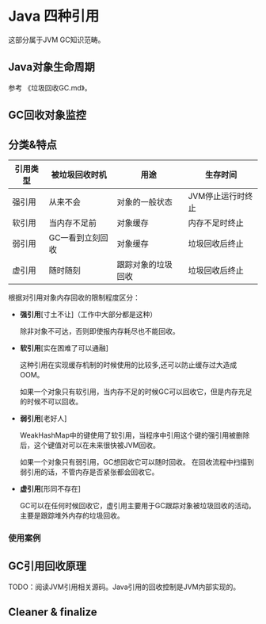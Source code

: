 # Java 四种引用

这部分属于JVM GC知识范畴。



## Java对象生命周期

参考 《垃圾回收GC.md》。

## GC回收对象监控



## 分类&特点

| 引用类型 | 被垃圾回收时机   | 用途               | 生存时间          |
| -------- | ---------------- | ------------------ | ----------------- |
| 强引用   | 从来不会         | 对象的一般状态     | JVM停止运行时终止 |
| 软引用   | 当内存不足前     | 对象缓存           | 内存不足时终止    |
| 弱引用   | GC一看到立刻回收 | 对象缓存           | 垃圾回收后终止    |
| 虚引用   | 随时随刻         | 跟踪对象的垃圾回收 | 垃圾回收后终止    |

根据对引用对象内存回收的限制程度区分：

+ **强引用**[寸土不让]（工作中大部分都是这种）

  除非对象不可达，否则即使报内存耗尽也不能回收。

+ **软引用**[实在困难了可以通融]

  这种引用在实现缓存机制的时候使用的比较多,还可以防止缓存过大造成OOM。

  如果一个对象只有软引用，当内存不足的时候GC可以回收它，但是内存充足的时候不可以回收。
  
+ **弱引用**[老好人]

  WeakHashMap中的键使用了软引用，当程序中引用这个键的强引用被删除后，这个键值对可以在未来很快被JVM回收。

  如果一个对象只有弱引用，GC想回收它可以随时回收。
  在回收流程中扫描到弱引用的话，不管内存是否紧张都会回收它。

+ **虚引用**[形同不存在]

  GC可以在任何时候回收它，虚引用主要用于GC跟踪对象被垃圾回收的活动。主要是跟踪堆外内存的垃圾回收。
  
  

### 使用案例



## GC引用回收原理

TODO：阅读JVM引用相关源码。Java引用的回收控制是JVM内部实现的。



## Cleaner & finalize